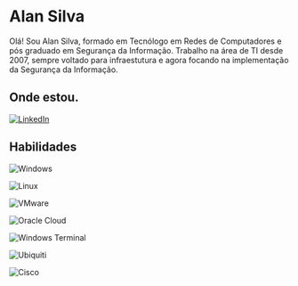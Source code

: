 
# Alan Silva

Olá! Sou Alan Silva, formado em Tecnólogo em Redes de Computadores e pós graduado em Segurança da Informação. Trabalho na área de TI desde 2007, sempre voltado para infraestutura e agora focando na implementação da Segurança da Informação.

## Onde estou.

[![LinkedIn](https://img.shields.io/badge/LinkedIn-0077B5?style=for-the-badge&logo=linkedin&logoColor=white)](https://www.linkedin.com/in/aalvessilva/)

## Habilidades

![Windows](https://img.shields.io/badge/Windows-000?style=for-the-badge&logo=windows&logoColor=2CA5E0)

![Linux](https://img.shields.io/badge/Linux-000?style=for-the-badge&logo=linux&logoColor=FCC624)

![VMware](https://img.shields.io/badge/VMware-231f20?style=for-the-badge&logo=VMware&logoColor=white)

![Oracle Cloud](https://img.shields.io/badge/Oracle_Cloud-F80000?style=for-the-badge&logo=oracle&logoColor=black)

![Windows Terminal](https://img.shields.io/badge/windows%20terminal-4D4D4D?style=for-the-badge&logo=windows%20terminal&logoColor=white)

![Ubiquiti](https://img.shields.io/badge/ubiquiti-%230559C9.svg?style=for-the-badge&logo=ubiquiti&logoColor=white)

![Cisco](https://img.shields.io/badge/cisco-%23049fd9.svg?style=for-the-badge&logo=cisco&logoColor=black)

